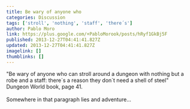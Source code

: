 ```yaml
---
title: Be wary of anyone who
categories: Discussion
tags: ['stroll', 'nothing', 'staff', 'there´s']
author: Pablo Moro
link: https://plus.google.com/+PabloMorook/posts/hRyf1GkBj5F
published: 2013-12-27T04:41:41.827Z
updated: 2013-12-27T04:41:41.827Z
imagelink: []
thumblinks: []
---
```


&quot;Be wary of anyone who can stroll around a dungeon with nothing but a robe and a staff: there´s a reason they don`t need a shell of steel&quot;<br />Dungeon World book, page 41.<br /><br />Somewhere in that paragraph lies and adventure...